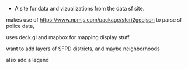 * A site for data and vizualizations from the data sf site.


makes use of https://www.npmjs.com/package/sfcri2geojson to parse sf police data,

uses deck.gl and mapbox for mapping display stuff.


want to add layers of SFPD districts, and maybe neighborhoods

also add a legend
